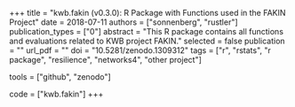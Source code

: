 +++
title = "kwb.fakin (v0.3.0): R Package with Functions used in the FAKIN Project"
date = 2018-07-11
authors = ["sonnenberg", "rustler"]
publication_types = ["0"]
abstract = "This R package contains all functions and evaluations related to KWB project FAKIN."
selected = false
publication = ""
url_pdf = ""
doi = "10.5281/zenodo.1309312"
tags = ["r", "rstats", "r package", "resilience", "networks4", "other project"]

tools = ["github", "zenodo"]

code = ["kwb.fakin"]
+++

